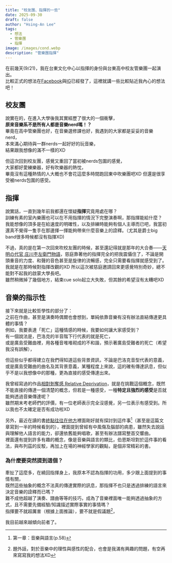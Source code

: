 ```yaml
---
title: "校友團、指揮的一些"
date: 2025-09-30
draft: false
author: "Hsing-An Lee"
tags:
  - 想法
  - 管樂團
  - 指揮
image: /images/cond.webp
description: "管樂團指揮"
---
```

在前幾天(9/21)，我在台東文化中心以指揮的身份與台東高中校友管樂團一起演出。  
比較正式的想法在[Facebook](https://www.facebook.com/share/p/17254K2yJ4/)與[IG](https://www.instagram.com/p/DPMmqfCEqyi/?img_index=1)已經發了，這裡就講一些比較貼近我內心的想法吧！

## 校友團
說實在的，在進入大學後我其實經歷了很大的一個衝擊，  
**原來音樂系不是所有人都是音樂nerd嗎！？**  
畢竟在高中管樂團也好，在音樂選修課也好，我遇到的大家都是妥妥的音樂nerd，  
本來滿心期待與一群nerds一起好好的玩音樂，  
結果跟我想像的滿不一樣的XD  

但這次回到校友團，感覺又重回了當初被nerds包圍的感覺，  
大家都好愛練樂器，好有吹樂器的熱忱，  
畢竟沒有這種熱情的人大概也不會花這麼多時間跑回東中吹樂團吧XD
但還是很享受被nerds包圍的感受。

## 指揮
說實話，一直到幾年前我都還在懷疑**指揮**究竟用處在哪？  
訓練有素的室內樂團也可以在不用指揮的情況下完整演奏啊，那指揮能給什麼？  
我能想像的頂多是在給速度的明確性，以及排練時能夠有個人主導而已吧，我當初還真不覺得一隻手在那邊揮一揮能夠帶來什麼音樂上的詮釋。（尤其是爵士big band很多時候都沒有指揮XD)  


不過，真的是在第一次回來吹校友團的時候，甚至還記得就是那年的大合奏——[天明の代官 庄川杢左衛門物語](https://www.youtube.com/watch?v=8CzZlbspKR4)，慈庭靠著他的指揮完全的把我震懾住了，不論是開頭重音的力度、和聲的音色甚至是旋律的流暢感，完全只需要看指揮就感受到了。  
我就是在那時候對指揮改觀的XD 所以這次被慈庭邀請回來更感覺特別奇妙，總不能對不起我的啟蒙大學長吧。    
雖然稍微掉了幾個地方，結束cue solo起立大失敗，但其餘的希望沒有太糟吧XD  


## 音樂的指示性
接下來就是比較哲學性的部分了：  
之前在作曲，甚至是演奏時偶爾也會想到，單純依靠音樂有沒有辦法直結傳達更具體的事情？  
例如，我要表達「死亡」這種情感的時候，我要如何讓大家感受到？  
有一個說法是，巴洛克的半音階下行代表的就是死亡，  
或是廣島受難曲裡，用各種音堆堆砌成的不和諧，預示著廣島受難者的死亡（希望我沒有誤解），  

但這些似乎都得建立在我們得知道這些背景資訊，不論是巴洛克音型代表的意義，或是廣島受難曲的曲名及其背景意義，某種程度上來說，這的確有傳達訊息，但似乎不是以我想像中的那種，更為直接的感受傳達出來。  

我曾經寫過的作品[相對剝奪感 Relative Deprivation](/composition/Relative_Deprivation)，就是在挑戰這個概念，既然不能直接的傳達一個清楚的概念，但若是一種感受，一種**特定且強烈的感受**是否就能夠透過音樂傳達呢？  
雖然期末考老師們的評價，有一位老師表示完全沒感覺，另一位表示有感受到。所以我也不太確定是否有成功啦XD  

另外，最近在讀的書[終點往往在他方](https://www.eslite.com/product/1001130572745109?srsltid=AfmBOor44W1eevPAsOGGWtLC1ZxepD6ny9fCiOU4Z_nflcamy1Rd5qrV)裡面剛好就有探討到這件事[^1]（甚至是這篇文章寫到一半的時候看到的），裡面提到曾經有中風傷及腦部的病患，雖然失去說話與理解他人語言的能力，卻還依舊能夠唱歌，甚至有辦法譜寫整首交響曲。  
裡面還有提到許多有趣的概念，像是音樂與語言的類比，伯恩斯坦對於這件事的看法，與布列茲的反駁，再加上在場的神經學家的觀點，是個非常精彩的書。

### 為什麼要突然提到這個？

牽扯了這麼多，在繞回指揮身上，我原本不認為指揮的功用，多少跟上面提到的事情有關，  
既然這些抽象的概念不法真的傳達實際的訊息，那指揮不也只是透過排練的語言來決定音樂的詮釋而已嗎？  
難不成他超越了演奏、譜曲等等的技巧，成為了音樂裡面唯一能夠透過抽象的方式，且不需要先備經驗/知識描述實際事實的事情嗎？  
指揮要不就超厲害（根據上面推論），要不就是假議題[^2]，  

我目前越來越傾向前者了。


[^1]: 第一章：音樂與語言(p.58)
[^2]: 題外話，對於音樂中的理性與感性的配合，也會是我滿有興趣的問題，有空再來寫寫我的想法XD